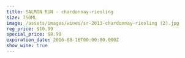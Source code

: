 ```yaml
---
title: SALMON RUN - chardonnay-riesling
size: 750ML
image: /assets/images/wines/sr-2013-chardonnay-riesling (2).jpg
reg_price: $10.99
special_price: $8.99
expiration_date: 2016-08-16T00:00:00.000Z
show_wine: true
---
```




